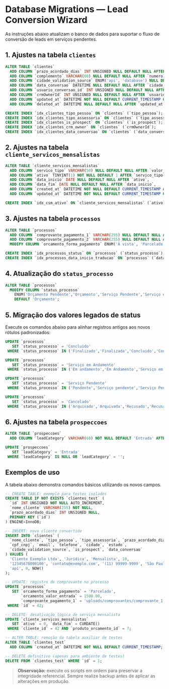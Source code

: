# Database Migrations — Lead Conversion Wizard

As instruções abaixo atualizam o banco de dados para suportar o fluxo de conversão de leads em serviços pendentes.

## 1. Ajustes na tabela `clientes`

```sql
ALTER TABLE `clientes`
  ADD COLUMN `prazo_acordado_dias` INT UNSIGNED NULL DEFAULT NULL AFTER `tipo_assessoria`,
  ADD COLUMN `complemento` VARCHAR(60) NULL DEFAULT NULL AFTER `numero`,
  ADD COLUMN `cidade_validation_source` ENUM('api', 'database') NULL DEFAULT 'api' AFTER `estado`,
  ADD COLUMN `data_conversao` DATETIME NULL DEFAULT NULL AFTER `cidade_validation_source`,
  ADD COLUMN `usuario_conversao_id` INT UNSIGNED NULL DEFAULT NULL AFTER `data_conversao`,
  ADD COLUMN `crmOwnerId` INT UNSIGNED NULL DEFAULT NULL AFTER `usuario_conversao_id`,
  ADD COLUMN `updated_at` DATETIME NOT NULL DEFAULT CURRENT_TIMESTAMP ON UPDATE CURRENT_TIMESTAMP AFTER `data_cadastro`,
  ADD COLUMN `deleted_at` DATETIME NULL DEFAULT NULL AFTER `updated_at`;

CREATE INDEX `idx_clientes_tipo_pessoa` ON `clientes` (`tipo_pessoa`);
CREATE INDEX `idx_clientes_tipo_assessoria` ON `clientes` (`tipo_assessoria`);
CREATE INDEX `idx_clientes_is_prospect` ON `clientes` (`is_prospect`);
CREATE INDEX `idx_clientes_crm_owner` ON `clientes` (`crmOwnerId`);
CREATE INDEX `idx_clientes_data_conversao` ON `clientes` (`data_conversao`);
```

## 2. Ajustes na tabela `cliente_servicos_mensalistas`

```sql
ALTER TABLE `cliente_servicos_mensalistas`
  ADD COLUMN `servico_tipo` VARCHAR(50) NULL DEFAULT NULL AFTER `valor_padrao`,
  ADD COLUMN `ativo` TINYINT(1) NOT NULL DEFAULT 1 AFTER `servico_tipo`,
  ADD COLUMN `data_inicio` DATE NULL DEFAULT NULL AFTER `ativo`,
  ADD COLUMN `data_fim` DATE NULL DEFAULT NULL AFTER `data_inicio`,
  ADD COLUMN `created_at` DATETIME NOT NULL DEFAULT CURRENT_TIMESTAMP AFTER `data_fim`,
  ADD COLUMN `updated_at` DATETIME NOT NULL DEFAULT CURRENT_TIMESTAMP ON UPDATE CURRENT_TIMESTAMP AFTER `created_at`;

CREATE INDEX `idx_csm_ativo` ON `cliente_servicos_mensalistas` (`ativo`);
```

## 3. Ajustes na tabela `processos`

```sql
ALTER TABLE `processos`
  ADD COLUMN `comprovante_pagamento_1` VARCHAR(255) NULL DEFAULT NULL AFTER `data_pagamento_2`,
  ADD COLUMN `comprovante_pagamento_2` VARCHAR(255) NULL DEFAULT NULL AFTER `comprovante_pagamento_1`,
  MODIFY COLUMN `orcamento_forma_pagamento` ENUM('À vista', 'Parcelado', 'Mensal') NULL DEFAULT NULL;

CREATE INDEX `idx_processos_status` ON `processos` (`status_processo`);
CREATE INDEX `idx_processos_data_inicio_traducao` ON `processos` (`data_inicio_traducao`);
```

## 4. Atualização do `status_processo`

```sql
ALTER TABLE `processos`
  MODIFY COLUMN `status_processo`
    ENUM('Orçamento Pendente','Orçamento','Serviço Pendente','Serviço em Andamento','Concluído','Cancelado')
    DEFAULT 'Orçamento';
```

## 5. Migração dos valores legados de status

Execute os comandos abaixo para alinhar registros antigos aos novos rótulos padronizados:

```sql
UPDATE `processos`
   SET `status_processo` = 'Concluído'
 WHERE `status_processo` IN ('Finalizado','Finalizada','Concluido','Concluida');

UPDATE `processos`
   SET `status_processo` = 'Serviço em Andamento'
 WHERE `status_processo` IN ('Em andamento','Em Andamento','Serviço em Andamento','Serviço em andamento');

UPDATE `processos`
   SET `status_processo` = 'Serviço Pendente'
 WHERE `status_processo` IN ('Pendente','Serviço pendente','Serviço Pendente','Aprovado');

UPDATE `processos`
   SET `status_processo` = 'Cancelado'
 WHERE `status_processo` IN ('Arquivado','Arquivada','Recusado','Recusada');
```

## 6. Ajustes na tabela `prospeccoes`

```sql
ALTER TABLE `prospeccoes`
  ADD COLUMN `leadCategory` VARCHAR(60) NOT NULL DEFAULT 'Entrada' AFTER `status`;

UPDATE `prospeccoes`
   SET `leadCategory` = 'Entrada'
 WHERE `leadCategory` IS NULL OR `leadCategory` = '';
```

## Exemplos de uso

A tabela abaixo demonstra comandos básicos utilizando os novos campos.

```sql
-- CREATE TABLE: exemplo para testes isolados
CREATE TABLE IF NOT EXISTS `clientes_test` (
  `id` INT UNSIGNED NOT NULL AUTO_INCREMENT,
  `nome_cliente` VARCHAR(255) NOT NULL,
  `prazo_acordado_dias` INT UNSIGNED NULL,
  PRIMARY KEY (`id`)
) ENGINE=InnoDB;

-- INSERT: novo cliente convertido
INSERT INTO `clientes` (
  `nome_cliente`, `tipo_pessoa`, `tipo_assessoria`, `prazo_acordado_dias`,
  `cpf_cnpj`, `email`, `telefone`, `cidade`, `estado`,
  `cidade_validation_source`, `is_prospect`, `data_conversao`
) VALUES (
  'Cliente Exemplo Ltda', 'Jurídica', 'Mensalista', 10,
  '12345678000100', 'contato@exemplo.com', '(11) 99999-9999', 'São Paulo', 'SP',
  'api', 0, NOW()
);

-- UPDATE: registro de comprovante no processo
UPDATE `processos`
   SET `orcamento_forma_pagamento` = 'Parcelado',
       `orcamento_valor_entrada` = 1500.00,
       `comprovante_pagamento_1` = 'uploads/comprovantes/comprovante_1.pdf'
 WHERE `id` = 42;

-- DELETE: desativação lógica de serviço mensalista
UPDATE `cliente_servicos_mensalistas`
   SET `ativo` = 0, `data_fim` = CURDATE()
 WHERE `cliente_id` = 42 AND `produto_orcamento_id` = 7;

-- ALTER TABLE: remoção da tabela auxiliar de testes
ALTER TABLE `clientes_test`
  ADD COLUMN `created_at` DATETIME NOT NULL DEFAULT CURRENT_TIMESTAMP;

-- DELETE definitivo (apenas para ambiente de testes)
DELETE FROM `clientes_test` WHERE `id` = 1;
```

> **Observação:** execute os scripts em ordem para preservar a integridade referencial. Sempre realize backup antes de aplicar as alterações em produção.
